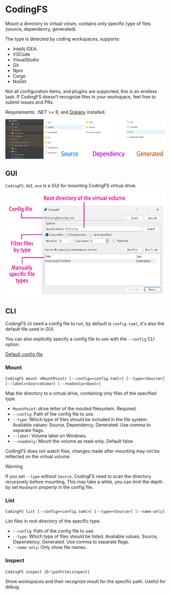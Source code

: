 # CodingFS

Mount a directory to virtual volum, contains only specific type of files (source, dependency, generated). 

The type is detected by coding workspaces, supports:

- Intellij IDEA
- VSCode
- VisualStudio
- Git
- Npm
- Cargo
- NuGet

Not all configuration items, and plugins are supported, this is an endless task. If CodingFS doesn't recognize files in your workspace, feel free to submit issues and PRs.

Requirements: .NET >= 9, and [Dokany](https://github.com/dokan-dev/dokany) installed.

![Three type of files](https://github.com/Kaciras/CodingFS/raw/master/MountViews.webp)

## GUI

`CodingFS.GUI.exe` is a GUI for mounting CodingFS virtual drive.

![Three type of files](https://github.com/Kaciras/CodingFS/raw/master/Screenshot.webp)

## CLI

CodingFS cli need a config file to run, by default is `config.toml`, it's also the default file used in GUI.

You can also explicitly specify a config file to use with the `--config` CLI option.

[Default config file](https://github.com/Kaciras/CodingFS/blob/master/Cli/config.toml)

### Mount

```
CodingFS mount <MountPoint> [--config=<config.toml>] [--type=<Source>] [--label=<SourceView>] [--readonly=<bool>]
```

Map the directory to a virtual drive, containing only files of the specified type.

* `MountPoint`: drive letter of the mouted filesystem. Required.
* `--config`: Path of the config file to use.
* `--type`: Which type of files should be included in the file system. Avaliable values: Source, Dependency, Generated. Use comma to separate flags.
* `--label`: Volume label on Windows.
* `--readonly`: Mount the volume as read-only. Default false.

CodingFS does not watch files, changes made after mounting may not be reflected on the virtual volume.

> [!WARNING]
> If you set `--type` without `Source`, CodingFS need to scan the directory recursively before mounting, This may take a while, you can limit the depth by set `MaxDepth` property in the config file.

### List

```
CodingFS list [--config=<config.toml>] [--type=<Source>] [--name-only]
```

List files in root directory of the specific type.

* `--config`: Path of the config file to use.
* `--type`: Which type of files should be listed. Avaliable values: Source, Dependency, Generated. Use comma to separate flags.
* `--name-only`: Only show file names.

### Inspect

```
CodingFS inspect [D:\path\to\inspect]
```

Show workspaces and their recognize result for the specific path. Useful for debug.

